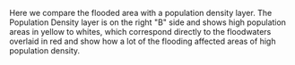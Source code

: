 Here we compare the flooded area with a population density layer. The Population Density layer is on the right "B" side and shows high population areas in yellow to whites, which correspond directly to the floodwaters overlaid in red and show how a lot of the flooding affected areas of high population density.
